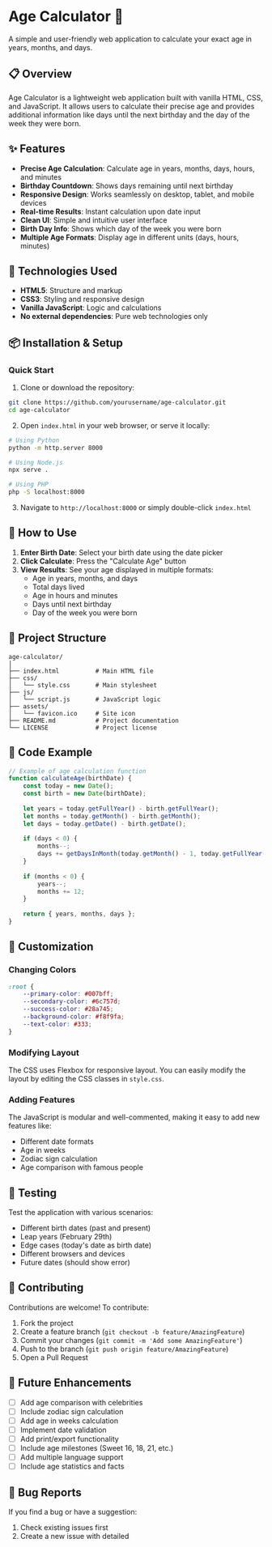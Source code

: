 # Age Calculator 🎂

A simple and user-friendly web application to calculate your exact age in years, months, and days.

## 📋 Overview

Age Calculator is a lightweight web application built with vanilla HTML, CSS, and JavaScript. It allows users to calculate their precise age and provides additional information like days until the next birthday and the day of the week they were born.

## ✨ Features

- **Precise Age Calculation**: Calculate age in years, months, days, hours, and minutes
- **Birthday Countdown**: Shows days remaining until next birthday
- **Responsive Design**: Works seamlessly on desktop, tablet, and mobile devices
- **Real-time Results**: Instant calculation upon date input
- **Clean UI**: Simple and intuitive user interface
- **Birth Day Info**: Shows which day of the week you were born
- **Multiple Age Formats**: Display age in different units (days, hours, minutes)

## 🚀 Technologies Used

- **HTML5**: Structure and markup
- **CSS3**: Styling and responsive design
- **Vanilla JavaScript**: Logic and calculations
- **No external dependencies**: Pure web technologies only

## 📦 Installation & Setup

### Quick Start

1. Clone or download the repository:
```bash
git clone https://github.com/yourusername/age-calculator.git
cd age-calculator
```

2. Open `index.html` in your web browser, or serve it locally:
```bash
# Using Python
python -m http.server 8000

# Using Node.js
npx serve .

# Using PHP
php -S localhost:8000
```

3. Navigate to `http://localhost:8000` or simply double-click `index.html`

## 🔧 How to Use

1. **Enter Birth Date**: Select your birth date using the date picker
2. **Click Calculate**: Press the "Calculate Age" button
3. **View Results**: See your age displayed in multiple formats:
   - Age in years, months, and days
   - Total days lived
   - Age in hours and minutes
   - Days until next birthday
   - Day of the week you were born

## 📁 Project Structure

```
age-calculator/
│
├── index.html          # Main HTML file
├── css/
│   └── style.css       # Main stylesheet
├── js/
│   └── script.js       # JavaScript logic
├── assets/
│   └── favicon.ico     # Site icon
├── README.md           # Project documentation
└── LICENSE             # Project license
```

## 🎯 Code Example

```javascript
// Example of age calculation function
function calculateAge(birthDate) {
    const today = new Date();
    const birth = new Date(birthDate);
    
    let years = today.getFullYear() - birth.getFullYear();
    let months = today.getMonth() - birth.getMonth();
    let days = today.getDate() - birth.getDate();
    
    if (days < 0) {
        months--;
        days += getDaysInMonth(today.getMonth() - 1, today.getFullYear());
    }
    
    if (months < 0) {
        years--;
        months += 12;
    }
    
    return { years, months, days };
}
```

## 🎨 Customization

### Changing Colors
```css
:root {
    --primary-color: #007bff;
    --secondary-color: #6c757d;
    --success-color: #28a745;
    --background-color: #f8f9fa;
    --text-color: #333;
}
```

### Modifying Layout
The CSS uses Flexbox for responsive layout. You can easily modify the layout by editing the CSS classes in `style.css`.

### Adding Features
The JavaScript is modular and well-commented, making it easy to add new features like:
- Different date formats
- Age in weeks
- Zodiac sign calculation
- Age comparison with famous people

## 🧪 Testing

Test the application with various scenarios:
- Different birth dates (past and present)
- Leap years (February 29th)
- Edge cases (today's date as birth date)
- Different browsers and devices
- Future dates (should show error)

## 🤝 Contributing

Contributions are welcome! To contribute:

1. Fork the project
2. Create a feature branch (`git checkout -b feature/AmazingFeature`)
3. Commit your changes (`git commit -m 'Add some AmazingFeature'`)
4. Push to the branch (`git push origin feature/AmazingFeature`)
5. Open a Pull Request

## 📝 Future Enhancements

- [ ] Add age comparison with celebrities
- [ ] Include zodiac sign calculation
- [ ] Add age in weeks calculation
- [ ] Implement date validation
- [ ] Add print/export functionality
- [ ] Include age milestones (Sweet 16, 18, 21, etc.)
- [ ] Add multiple language support
- [ ] Include age statistics and facts

## 🐛 Bug Reports

If you find a bug or have a suggestion:

1. Check existing issues first
2. Create a new issue with detailed
